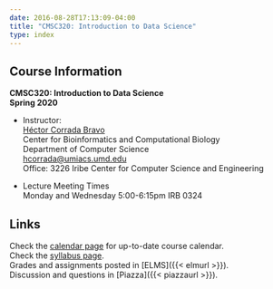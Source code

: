 ```yaml
---
date: 2016-08-28T17:13:09-04:00
title: "CMSC320: Introduction to Data Science"
type: index
---
```


## Course Information

**CMSC320: Introduction to Data Science**  
**Spring 2020**

*	Instructor:  
    [H&eacute;ctor Corrada Bravo](http://www.cbcb.umd.edu/~hcorrada)  
    Center for Bioinformatics and Computational Biology  
    Department of Computer Science  
    <hcorrada@umiacs.umd.edu>  
    Office: 3226 Iribe Center for Computer Science and Engineering 

*	Lecture Meeting Times    
    Monday and Wednesday 5:00-6:15pm IRB 0324

## Links

Check the [calendar page](calendar/) for up-to-date course calendar.  
Check the [syllabus page](syllabus/).  
Grades and assignments posted in [ELMS]({{< elmurl >}}).  
Discussion and questions in [Piazza]({{< piazzaurl >}}).


